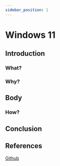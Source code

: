 ```yaml
---
sidebar_position: 1
---
```


# Windows 11

## Introduction

### What?

### Why?

## Body

### How?

## Conclusion

## References

[Github](https://github.com/virtio-win/virtio-win-pkg-scripts/blob/master/README.md)
